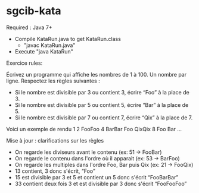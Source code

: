 # sgcib-kata
Required : Java 7+

 - Compile KataRun.java to get KataRun.class
   - "javac KataRun.java"
 - Execute "java KataRun"
 
Exercice rules:
 
Écrivez un programme qui affiche les nombres de 1 à 100. Un nombre par ligne. Respectez les règles suivantes :
 - Si le nombre est divisible par 3 ou contient 3, écrire “Foo” à la place de 3.
 - Si le nombre est divisible par 5 ou contient 5, écrire “Bar” à la place de 5.
 - Si le nombre est divisible par 7 ou contient 7, écrire “Qix” à la place de 7.

Voici un exemple de rendu 1 2 FooFoo 4 BarBar Foo QixQix 8 Foo Bar ...

Mise à jour : clarifications sur les règles

 - On regarde les diviseurs avant le contenu (ex: 51 -> FooBar)
 - On regarde le contenu dans l'ordre où il apparait (ex: 53 -> BarFoo)
 - On regarde les multiples dans l'ordre Foo, Bar puis Qix (ex: 21 -> FooQix)
 - 13 contient, 3 donc s'écrit, “Foo”
 - 15 est divisible par 3 et 5 et contient un 5 donc s'écrit “FooBarBar”
 - 33 contient deux fois 3 et est divisible par 3 donc s'écrit “FooFooFoo”
